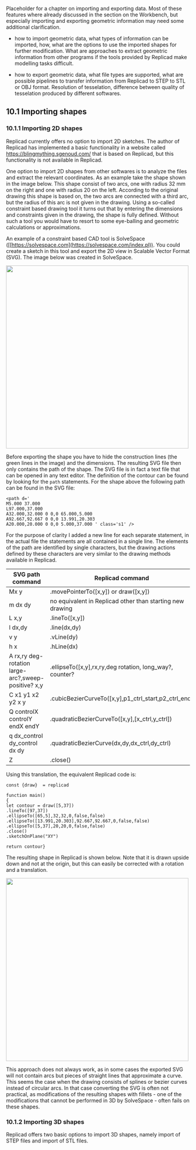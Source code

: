 Placeholder for a chapter on importing and exporting data. Most of these features where already discussed in the section on the Workbench, but especially importing and exporting geometric information may need some additional clarification. 

* how to import geometric data, what types of information can be imported, how, what are the options to use the imported shapes for further modification. What are approaches to extract geometric information from other programs if the tools provided by Replicad make modelling tasks difficult. 

* how to export geometric data, what file types are supported, what are possible pipelines to transfer information from Replicad to STEP to STL or OBJ format. Resolution of tesselation, difference between quality of tesselation produced by different softwares.  

## 10.1 Importing shapes

### 10.1.1 Importing 2D shapes

Replicad currently offers no option to import 2D sketches. The author of Replicad has implemented a basic functionality in a website called https://blingmything.sgenoud.com/ that is based on Replicad, but this functionality is not available in Replicad. 

One option to import 2D shapes from other softwares is to analyze the files and extract the relevant coordinates. As an example take the shape shown in the image below. This shape consist of two arcs, one with radius 32 mm on the right and one with radius 20 on the left. According to the original drawing this shape is based on, the two arcs are connected with a third arc, but the radius of this arc is not given in the drawing. Using a so-called constraint based drawing tool it turns out that by entering the dimensions and constraints given in the drawing, the shape is fully defined. Without such a tool you would have to resort to some eye-balling and geometric calculations or approximations.  

An example of a constraint based CAD tool is SolveSpace ([[https://solvespace.com](https://solvespace.com/index.pl)). You could create a sketch in this tool and export the 2D view in Scalable Vector Format (SVG). The image below was created in SolveSpace. 

<img src="https://github.com/raydeleu/ReplicadManual/assets/38007983/34734cf8-00d8-4168-aef8-1ab47f3837d3" width="500">

Before exporting the shape you have to hide the construction lines (the green lines in the image) and the dimensions. The resulting SVG file then only contains the path of the shape. The SVG file is in fact a text file that can be opened in any text editor. The definition of the contour can be found by looking for the `path` statements. For the shape above the following path can be found in the SVG file: 

```
<path d='
M5.000 37.000
L97.000,37.000
A32.000,32.000 0 0,0 65.000,5.000
A92.667,92.667 0 0,0 13.991,20.303
A20.000,20.000 0 0,0 5.000,37.000 ' class='s1' />
```
For the purpose of clarity I added a new line for each separate statement, in the actual file the statements are all contained in a single line. The elements of the path are identified by single characters, but the drawing actions defined by these characters are very similar to the drawing methods available in Replicad. 

| SVG path command                                   | Replicad command                                      |
|----------------------------------------------------|-------------------------------------------------------|
|Mx y                                                |.movePointerTo([x,y]) or draw([x,y])                   |
|m dx dy                                             | no equivalent in Replicad other than starting new drawing| 
|L x,y                                               |.lineTo([x,y])                                         |
|l dx,dy                                             |.line(dx,dy)                                           | 
|v y                                                 |.vLine(dy)                                             |
|h x                                                 |.hLine(dx)                                             |
|A rx,ry deg-rotation large-arc?,sweep-positive? x,y  |.ellipseTo([x,y],rx,ry,deg rotation, long_way?, counter? | 
|C x1 y1 x2 y2 x y                                    |.cubicBezierCurveTo([x,y],p1_ctrl_start,p2_ctrl_end)   |   
|Q controlX controlY endX endY                        | .quadraticBezierCurveTo([x,y],[x_ctrl,y_ctrl])        |         
|q dx_control dy_control dx dy                        | .quadraticBezierCurve(dx,dy,dx_ctrl,dy_ctrl)          |
|Z                                                    | .close()                                              |


Using this translation, the equivalent Replicad code is: 

```
const {draw}  = replicad

function main()
{
let contour = draw([5,37])
.lineTo([97,37])
.ellipseTo([65,5],32,32,0,false,false)
.ellipseTo([13.991,20.303],92.667,92.667,0,false,false)
.ellipseTo([5,37],20,20,0,false,false)
.close()
.sketchOnPlane("XY")

return contour}
```
The resulting shape in Replicad is shown below. Note that it is drawn upside down and not at the origin, but this can easily be corrected with a rotation and a translation. 

<img src="https://github.com/raydeleu/ReplicadManual/assets/38007983/4598b4a9-7f49-49ba-9c8c-f3fc3a767491" width="500">

This approach does not always work, as in some cases the exported SVG will not contain arcs but pieces of straight lines that approximate a curve. This seems the case when the drawing consists of splines or bezier curves instead of circular arcs. In that case converting the SVG is often not practical, as modifications of the resulting shapes with fillets - one of the modifications that cannot be performed in 3D by SolveSpace - often fails on these shapes. 


### 10.1.2 Importing 3D shapes

Replicad offers two basic options to import 3D shapes, namely import of STEP files and import of STL files.  
